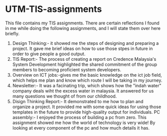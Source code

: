 # UTM-TIS-assignments
This file contains my TIS assignments.
There are certain reflections I found in me while doing the following assignments, and I will state them over here briefly.
1) Design Thinking:- it showed me the steps of designing and preparing a project. It gave me brief ideas on how to use those stpes in future in order to give people a good output.
2) TIS Report:- The process of creating a report on Credence Malaysia's System Development highlighted the shared commitment of the group members to becoming proficient system developers.
3) Overview on ICT jobs:-gives me the basic knowledge on the ict job field, which helps me plan and know which route I will be taking in my journey.
4) Newsletter:- It was a facinating trip, which shows how the "indah water" company deals wiht the excess water in malaysia. It answered for us many questions we thought of from our childhood.
5) Disign Thinking Report:- It demonstrated to me how to plan and organize a project. It provided me with some quick ideas for using those templates in the future to provide high-quality output for individuals.
PC assembly:- I enjoyed the process of building a pc from zero. This assignment showed me how the world of technology is very wide! By looking at every component of the pc and how much details it has.
